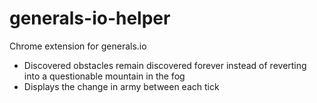 # generals-io-helper
Chrome extension for generals.io

- Discovered obstacles remain discovered forever instead of reverting into a questionable mountain in the fog
- Displays the change in army between each tick